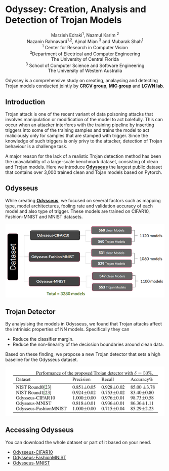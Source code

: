 # Odyssey: Creation, Analysis and Detection of Trojan Models 
<div align="center"> Marzieh Edraki<sup>1</sup>, Nazmul Karim <sup> 2</sup> <br/>
Nazanin Rahnavard<sup>1,2</sup>, Ajmal Mian <sup>3</sup> and Mubarak Shah<sup>1</sup><br/>
<sup>1</sup> Center for Research in Computer Vision<br/>
<sup>2</sup>Department of Electrical and Computer Engineering <br/>
The University of Central Florida <br/>
<sup>3</sup> School of Computer Science and Software Engineering <br/>
The University of Western Australia <br/></div>
   

Odyssey is a comprehensive study on creating, analaysing and detecting Trojan models conducted jointly by [**CRCV group**](https://www.crcv.ucf.edu), [**MIG group**](https://staffhome.ecm.uwa.edu.au/~00053650/) and [**LCWN lab**](http://cwnlab.eecs.ucf.edu).  

## Introduction 
Trojan attack is one of the recent variant of data poisoning attacks that involves manipulation or modification of the model to act balefully.
This can occur when an attacker interferes with the training pipeline by inserting triggers into some of the training samples and trains the model to act maliciously only for samples that are stamped with trigger. Since the knowledge of such triggers is only privy to the attacker, detection of Trojan behaviour is a challenge task. 

A major reason for the lack of a realistic Trojan detection method has been the unavailability of a large-scale benchmark dataset, consisting of clean and Trojan models. Here we introduce [**Odysseus**](https://drive.google.com/drive/folders/1o-F3ttZS6el975XZOHOtqj8YxncHOivd?usp=sharing) the largest public dataset that contains over 3,000 trained clean and Tojan models based on Pytorch. 

## Odysseus

While creating [**Odysseus**](https://drive.google.com/drive/folders/1o-F3ttZS6el975XZOHOtqj8YxncHOivd?usp=sharing), we focused on several factors such as mapping type, model architectures, fooling rate and validation accuracy of each model and also type of trigger. These models are trained on CIFAR10, Fashion-MNIST and MNIST datasets. 
 
 
![alt tag](./fig/model_creation.png)

## Trojan Detector
By analysising the models in Odysseus, we found that Trojan attacks affect the intrinisic properties of NN models. Specifically they can  
  * Reduce the classifier margin.
  * Reduce the non-linearity of the decission boundaries around clean data.
  
  Based on these finding, we propose a new Trojan detector that sets a high baseline for the Odysseus dataset. 

  ![alt tag](./fig/Acc.png)
  ## Accessing Odysseus
  You can download the whole dataset or part of it based on your need.
  * [Odysseus-CIFAR10 ](https://drive.google.com/file/d/1xOP02xMflwpn0M7WGa9PibvxAdnNA4tn/view?usp=sharing)
  * [Odysseus-FashionMNIST](https://drive.google.com/file/d/1vuHQUPU7tOYPOPuZwWUOdDTjyFNM7lo4/view?usp=sharing)
  * [Odysseus-MNIST](https://drive.google.com/file/d/1RN70TqTJQ5eop-Dspiqcbt3AjF1GTvQR/view?usp=sharing)
  
  
